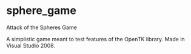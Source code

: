 sphere_game
===========

Attack of the Spheres Game

A simplistic game meant to test features of the OpenTK library.
Made in Visual Studio 2008.
